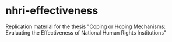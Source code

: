 # nhri-effectiveness
Replication material for the thesis "Coping or Hoping Mechanisms: Evaluating the Effectiveness of National Human Rights Institutions"
